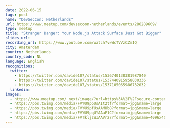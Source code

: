 ```yaml
---
date: 2022-06-15
tags: post
name: "DevSecCon: Netherlands"
url: https://www.meetup.com/devseccon-netherlands/events/286289609/
type: meetup
title: "Stranger Danger: Your Node.js Attack Surface Just Got Bigger"
slides_url:
recording_url: https://www.youtube.com/watch?v=WcTVVzCZmIQ
city: Amsterdam
country: Netherlands
country_code: NL
language: English
recognitions:
  twitter:
    - https://twitter.com/davide107/status/1536740138381987840
    - https://twitter.com/davide107/status/1537440915958030336
    - https://twitter.com/davide107/status/1537105065986732032
  linkedin:
images:
  - https://www.meetup.com/_next/image/?url=https%3A%2F%2Fsecure-content.meetupstatic.com%2Fimages%2Fclassic-events%2F504514095%2F676x380.webp&w=3840&q=75
  - https://pbs.twimg.com/media/FVYU9ppUsAIt2tf?format=jpg&name=large
  - https://pbs.twimg.com/media/FVYU9pfUsAAMHb8?format=jpg&name=large
  - https://pbs.twimg.com/media/FVYU9pqUYAAaF1C?format=jpg&name=large
  - https://pbs.twimg.com/media/FVTkljzWIAAVr27?format=jpg&name=4096x4096
---
```

